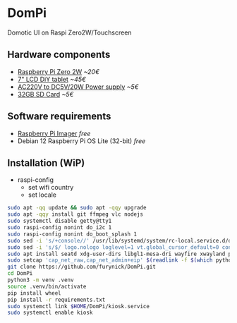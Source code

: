 # DomPi
Domotic UI on Raspi Zero2W/Touchscreen

## Hardware components
 - [Raspberry Pi Zero 2W](https://www.kubii.com/en/nano-computers/3455-raspberry-pi-zero-2-w-wh-3272496319363.html) *~20€*
 - [7" LCD DiY tablet](https://s.click.aliexpress.com/e/_opsU6dP) *~45€*
 - [AC220V to DC5V/20W Power supply](https://s.click.aliexpress.com/e/_omyvcPb) *~5€*
 - [32GB SD Card](https://s.click.aliexpress.com/e/_oC02Weh) *~5€*

## Software requirements
 - [Raspberry Pi Imager](https://www.raspberrypi.com/software/) *free*
 - Debian 12 Raspberry Pi OS Lite (32-bit) *free*

## Installation (WiP)
 - raspi-config
   - set wifi country
   - set locale
```sh
sudo apt -qq update && sudo apt -qqy upgrade
sudo apt -qqy install git ffmpeg vlc nodejs
sudo systemctl disable getty@tty1
sudo raspi-config nonint do_i2c 1
sudo raspi-config nonint do_boot_splash 1
sudo sed -i 's/+console//' /usr/lib/systemd/system/rc-local.service.d/debian.conf
sudo sed -i 's/$/ logo.nologo loglevel=1 vt.global_cursor_default=0 consoleblank=0 quiet/' /boot/firmware/cmdline.txt
sudo apt install seatd xdg-user-dirs libgl1-mesa-dri wayfire xwayland python3-dev pipewire-audio
sudo setcap 'cap_net_raw,cap_net_admin+eip' $(readlink -f $(which python3.11))
git clone https://github.com/furynick/DomPi.git
cd DomPi
python3 -m venv .venv
source .venv/bin/activate
pip install wheel
pip install -r requirements.txt
sudo systemctl link $HOME/DomPi/kiosk.service
sudo systemctl enable kiosk
```
